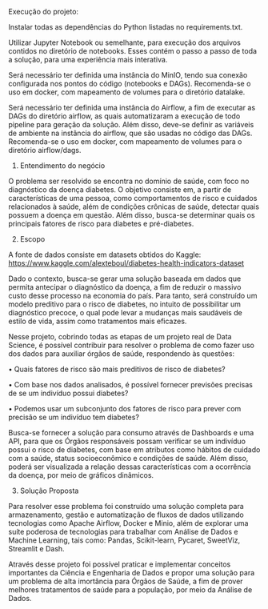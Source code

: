 Execução do projeto:

Instalar todas as dependências do Python listadas no requirements.txt.

Utilizar Jupyter Notebook ou semelhante, para execução dos arquivos contidos no diretório de notebooks. Esses contém o passo a passo de toda a solução, para uma experiência mais interativa.

Será necessário ter definida uma instância do MinIO, tendo sua conexão configurada nos pontos do código (notebooks e DAGs). Recomenda-se o uso em docker, com mapeamento de volumes para o diretório datalake.

Será necessário ter definida uma instância do Airflow, a fim de executar as DAGs do diretório airflow, as quais automatizaram a execução de todo pipeline para geração da solução. Além disso, deve-se definir as variáveis de ambiente na instância do airflow, que são usadas no código das DAGs. Recomenda-se o uso em docker, com mapeamento de volumes para o diretório airflow/dags.


1.	Entendimento do negócio

O problema ser resolvido se encontra no domínio de saúde, com foco no diagnóstico da doença diabetes. O objetivo consiste em, a partir de características de uma pessoa, como comportamentos de risco e cuidados relacionados à saúde, além de condições crônicas de saúde, detectar quais possuem a doença em questão. Além disso, busca-se determinar quais os principais fatores de risco para diabetes e pré-diabetes.

2.	 Escopo

A fonte de dados consiste em datasets obtidos do Kaggle: https://www.kaggle.com/alexteboul/diabetes-health-indicators-dataset

Dado o contexto, busca-se gerar uma solução baseada em dados que permita antecipar o diagnóstico da doença, a fim de reduzir o massivo custo desse processo na economia do país. Para tanto, será construído um modelo preditivo para o risco de diabetes, no intuito de possibilitar um diagnóstico precoce, o qual pode levar a mudanças mais saudáveis de estilo de vida, assim como tratamentos mais eficazes.
 
Nesse projeto, cobrindo todas as etapas de um projeto real de Data Science, é possível contribuir para resolver o problema de como fazer uso dos dados para auxiliar órgãos de saúde, respondendo às questões:

•	Quais fatores de risco são mais preditivos de risco de diabetes?

•	Com base nos dados analisados, é possível fornecer previsões precisas de se um indivíduo possui diabetes?

•	Podemos usar um subconjunto dos fatores de risco para prever com precisão se um indivíduo tem diabetes?

Busca-se fornecer a solução para consumo através de Dashboards e uma API, para que os Órgãos responsáveis possam verificar se um indivíduo possui o risco de diabetes, com base em atributos como hábitos de cuidado com a saúde, status socioeconômico e condições de saúde. Além disso, poderá ser visualizada a relação dessas características com a ocorrência da doença, por meio de gráficos dinâmicos.

3. Solução Proposta

Para resolver esse problema foi construído uma solução completa para armazenamento, gestão e automatização de fluxos de dados utilizando tecnologias como Apache Airflow, Docker e Minio, além de explorar uma suíte poderosa de tecnologias para trabalhar com Análise de Dados e Machine Learning, tais como: Pandas, Scikit-learn, Pycaret, SweetViz, Streamlit e Dash.

Através desse projeto foi possível praticar e implementar conceitos importantes da Ciência e Engenharia de Dados e propor uma solução para um problema de alta imortância para Órgãos de Saúde, a fim de prover melhores tratamentos de saúde para a população, por meio da Análise de Dados.
